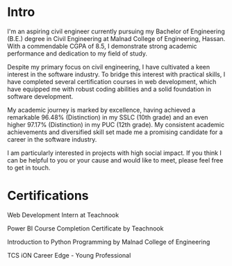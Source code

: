 # Intro
I'm an aspiring civil engineer currently pursuing my Bachelor of Engineering (B.E.) degree in Civil Engineering at Malnad College of Engineering, Hassan. With a commendable CGPA of 8.5, I demonstrate strong academic performance and dedication to my field of study. 

Despite my primary focus on civil engineering, I have cultivated a keen interest in the software industry. To bridge this interest with practical skills, I have completed several certification courses in web development, which have equipped me with robust coding abilities and a solid foundation in software development.

My academic journey is marked by excellence, having achieved a remarkable 96.48% (Distinction) in my SSLC (10th grade) and an even higher 97.17% (Distinction) in my PUC (12th grade). My consistent academic achievements and diversified skill set made me a promising candidate for a career in the software industry.

I am particularly interested in projects with high social impact. If you think I can be helpful to you or your cause and would like to meet, please feel free to get in touch.

# Certifications
Web Development Intern at Teachnook

Power BI Course Completion Certificate by Teachnook

Introduction to Python Programming by Malnad College of Engineering

TCS iON Career Edge - Young Professional